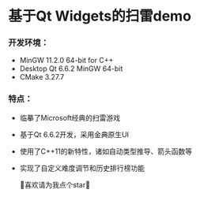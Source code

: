 # 基于Qt Widgets的扫雷demo

### 开发环境：

- MinGW 11.2.0 64-bit for C++
- Desktop Qt 6.6.2 MinGW 64-bit
- CMake 3.27.7

### 特点：

- 临摹了Microsoft经典的扫雷游戏

- 基于Qt 6.6.2开发，采用金典原生UI

- 使用了C++11的新特性，诸如自动类型推导、箭头函数等

- 实现了自定义难度调节和历史排行榜功能

  

  🌟喜欢请为我点个star🌟
